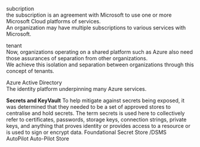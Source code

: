 subcription  
the subscription is an agreement with Microsoft to use one or more Microsoft Cloud platforms of services.  
An organization may have multiple subscriptions to various services with Microsoft.  

tenant  
Now, organizations operating on a shared platform such as Azure also need those assurances of separation from other organizations.  
We achieve this isolation and separation between organizations through this concept of tenants.  

Azure Active Directory   
The identity platform underpinning many Azure services.  

**Secrets and KeyVault**
To help mitigate against secrets being exposed, it was determined that they needed to be a set of approved stores to centralise and hold secrets.
The term secrets is used here to collectively refer to certificates, passwords, storage keys, connection strings, private keys, and anything that proves identity or provides access to a resource or is used to sign or encrypt data.
Foundational Secret Store /DSMS  
AutoPilot Auto-Pilot Store  


